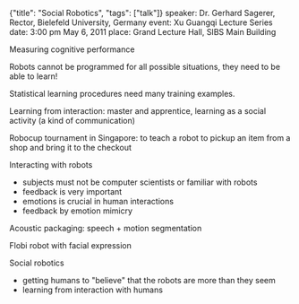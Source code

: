 {"title": "Social Robotics", "tags": ["talk"]}
speaker: Dr. Gerhard Sagerer, Rector, Bielefeld University, Germany
event: Xu Guangqi Lecture Series
date: 3:00 pm May 6, 2011
place: Grand Lecture Hall, SIBS Main Building

Measuring cognitive performance

Robots cannot be programmed for all possible situations, they need to be able
to learn!

Statistical learning procedures need many training examples.

Learning from interaction: master and apprentice, learning as a social
activity (a kind of communication)

Robocup tournament in Singapore: to teach a robot to pickup an item from a
shop and bring it to the checkout

Interacting with robots
* subjects must not be computer scientists or familiar with robots
* feedback is very important
* emotions is crucial in human interactions
* feedback by emotion mimicry

Acoustic packaging: speech + motion segmentation

Flobi robot with facial expression

Social robotics
* getting humans to "believe" that the robots are more than they seem
* learning from interaction with humans
